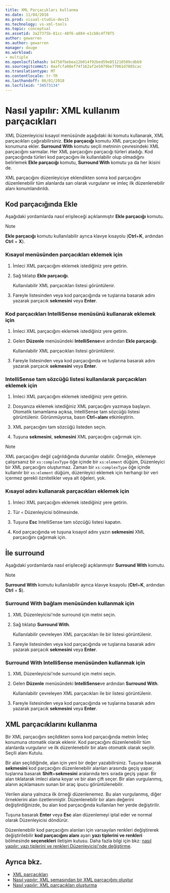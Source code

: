 ```yaml
---
title: XML Parçacıkları kullanma
ms.date: 11/04/2016
ms.prod: visual-studio-dev15
ms.technology: vs-xml-tools
ms.topic: conceptual
ms.assetid: 3a27375b-81cc-48f6-a884-e1cb8c4f78f5
author: gewarren
ms.author: gewarren
manager: douge
ms.workload:
- multiple
ms.openlocfilehash: b4758fbebea12b014f92bed59e851210509cdbb9
ms.sourcegitcommit: 0aafcfa08ef74f162af2e5079be77061d7885cac
ms.translationtype: MT
ms.contentlocale: tr-TR
ms.lasthandoff: 06/01/2018
ms.locfileid: "34573134"
---
```

# <a name="how-to-use-xml-snippets"></a>Nasıl yapılır: XML kullanım parçacıkları

XML Düzenleyicisi kısayol menüsünde aşağıdaki iki komutu kullanarak, XML parçacıkları çağırabilirsiniz. **Ekle parçacığı** komutu XML parçacığını İmleç konumuna ekler. **Surround With** komutu seçili metninin çevresindeki XML parçacığını sarmalar. Her XML parçacığını parçacığı türleri atadığı. Kod parçacığında türleri kod parçacığını ile kullanılabilir olup olmadığını belirlemek **Ekle parçacığı** komutu, **Surround With** komutu ya da her ikisini de.

XML parçacığını düzenleyiciye eklendikten sonra kod parçacığını düzenlenebilir tüm alanlarda sarı olarak vurgulanır ve imleç ilk düzenlenebilir alanı konumlandırıldı.

## <a name="insert-snippet"></a>Kod parçacığında Ekle

Aşağıdaki yordamlarda nasıl erişileceği açıklanmıştır **Ekle parçacığı** komutu.

> [!NOTE]
> **Ekle parçacığı** komutu kullanılabilir ayrıca klavye kısayolu (**Ctrl**+**K**, ardından **Ctrl** + **X**).

### <a name="to-insert-snippets-from-the-shortcut-menu"></a>Kısayol menüsünden parçacıkları eklemek için

1. İmleci XML parçacığını eklemek istediğiniz yere getirin.

2. Sağ tıklatıp **Ekle parçacığı**.

   Kullanılabilir XML parçacıkları listesi görüntülenir.

3. Fareyle listesinden veya kod parçacığında ve tuşlarına basarak adını yazarak parçacık **sekmesini** veya **Enter**.

### <a name="to-insert-snippets-using-the-intellisense-menu"></a>Kod parçacıkları IntelliSense menüsünü kullanarak eklemek için

1. İmleci XML parçacığını eklemek istediğiniz yere getirin.

2. Gelen **Düzenle** menüsündeki **IntelliSense**ve ardından **Ekle parçacığı**.

   Kullanılabilir XML parçacıkları listesi görüntülenir.

3. Fareyle listesinden veya kod parçacığında ve tuşlarına basarak adını yazarak parçacık **sekmesini** veya **Enter**.

### <a name="to-insert-snippets-through-the-intellisense-complete-word-list"></a>IntelliSense tam sözcüğü listesi kullanılarak parçacıkları eklemek için

1. İmleci XML parçacığını eklemek istediğiniz yere getirin.

2. Dosyanıza eklemek istediğiniz XML parçacığını yazmaya başlayın. Otomatik tamamlama açıksa, IntelliSense tam sözcüğü listesi görüntülenir. Görünmüyorsa, basın **Ctrl**+**alanı** etkinleştirin.

3. XML parçacığını tam sözcüğü listeden seçin.

4. Tuşuna **sekmesini**, **sekmesini** XML parçacığını çağırmak için.

> [!NOTE]
> XML parçacığını değil çağrıldığında durumlar olabilir. Örneğin, eklemeye çalışırsanız bir `xs:complexType` öğe içinde bir `xs:element` düğüm, Düzenleyici bir XML parçacığını oluşturmaz. Zaman bir `xs:complexType` öğe içinde kullanılır bir `xs:element` düğüm, düzenleyici eklemek için herhangi bir veri içermez gerekli öznitelikler veya alt öğeleri, yok.

### <a name="to-insert-snippets-using-the-shortcut-name"></a>Kısayol adını kullanarak parçacıkları eklemek için

1. İmleci XML parçacığını eklemek istediğiniz yere getirin.

2. Tür `<` Düzenleyicisi bölmesinde.

3. Tuşuna **Esc** IntelliSense tam sözcüğü listesi kapatın.

4. Kod parçacığında ve tuşuna kısayol adını yazın **sekmesini** XML parçacığını çağırmak için.

## <a name="surround-with"></a>İle surround

Aşağıdaki yordamlarda nasıl erişileceği açıklanmıştır **Surround With** komutu.

> [!NOTE]
> **Surround With** komutu kullanılabilir ayrıca klavye kısayolu (**Ctrl**+**K**, ardından **Ctrl** + **S**).

### <a name="to-use-surround-with-from-the-context-menu"></a>Surround With bağlam menüsünden kullanmak için

1. XML Düzenleyicisi'nde surround için metni seçin.

2. Sağ tıklatıp **Surround With**.

   Kullanılabilir çevreleyen XML parçacıkları ile bir listesi görüntülenir.

3. Fareyle listesinden veya kod parçacığında ve tuşlarına basarak adını yazarak parçacık **sekmesini** veya **Enter**.

### <a name="to-use-surround-with-from-the-intellisense-menu"></a>Surround With IntelliSense menüsünden kullanmak için

1. XML Düzenleyicisi'nde surround için metni seçin.

2. Gelen **Düzenle** menüsündeki **IntelliSense**ve ardından **Surround With**.

   Kullanılabilir çevreleyen XML parçacıkları ile bir listesi görüntülenir.

3. Fareyle listesinden veya kod parçacığında ve tuşlarına basarak adını yazarak parçacık **sekmesini** veya **Enter**.

## <a name="use-xml-snippets"></a>XML parçacıklarını kullanma

Bir XML parçacığını seçildikten sonra kod parçacığında metnin İmleç konumuna otomatik olarak eklenir. Kod parçacığını düzenlenebilir tüm alanlarda vurgulanır ve ilk düzenlenebilir bir alanı otomatik olarak seçilir. Seçili alanı Kutulu.

Bir alan seçildiğinde, alan için yeni bir değer yazabilirsiniz. Tuşuna basarak **sekmesini** kod parçacığını düzenlenebilir alanları arasında geçiş yapar; tuşlarına basarak **Shift**+**sekmesini** aralarında ters sırada geçiş yapar. Bir alan tıklatarak imleci alana koyar ve bir alan çift seçer. Bir alan vurgulanmış, alanın açıklamasını sunan bir araç ipucu görüntülenebilir.

Verilen alana yalnızca ilk örneği düzenlenemez. Bu alan vurgulanmış, diğer örneklerini alan özetlenmiştir. Düzenlenebilir bir alanı değerini değiştirdiğinizde, bu alan kod parçacığında kullanılan her yerde değiştirilir.

Tuşuna basarak **Enter** veya **Esc** alan düzenlemeyi iptal eder ve normal olarak Düzenleyicisi döndürür.

Düzenlenebilir kod parçacığını alanları için varsayılan renkleri değiştirerek değiştirilebilir **kod parçacığını alanı** ayarı **yazı tiplerini ve renkleri** bölmesinde **seçenekleri** iletişim kutusu. Daha fazla bilgi için bkz: [nasıl yapılır: yazı tiplerini ve renkleri Düzenleyicisi'nde değiştirme](../ide/reference/how-to-change-fonts-and-colors-in-the-editor.md).

## <a name="see-also"></a>Ayrıca bkz.

- [XML parçacıkları](../xml-tools/xml-snippets.md)
- [Nasıl yapılır: XML şemasından bir XML parçacığını oluştur](../xml-tools/how-to-generate-an-xml-snippet-from-an-xml-schema.md)
- [Nasıl yapılır: XML parçacıkları oluşturma](../xml-tools/how-to-create-xml-snippets.md)